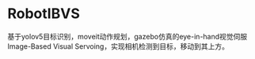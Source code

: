 # RobotIBVS
基于yolov5目标识别，moveit动作规划，gazebo仿真的eye-in-hand视觉伺服Image-Based Visual Servoing，实现相机检测到目标，移动到其上方。
